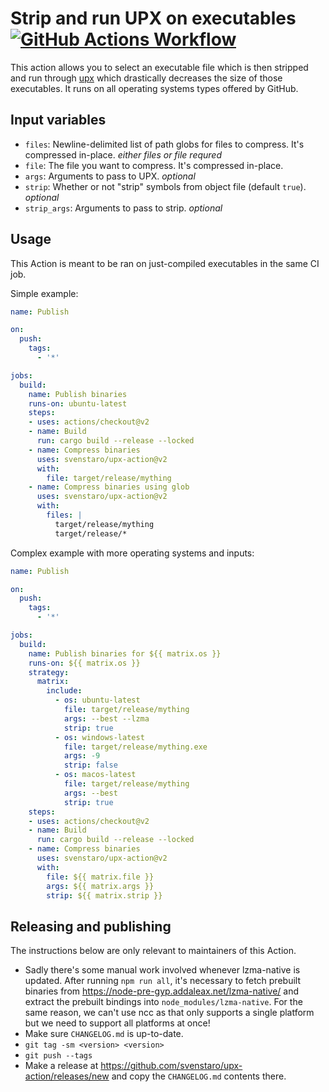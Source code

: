 # Strip and run UPX on executables [![GitHub Actions Workflow](https://github.com/svenstaro/upx-action/workflows/PR%20Checks/badge.svg)](https://github.com/svenstaro/upx-action/actions)

This action allows you to select an executable file which is then stripped and run through [upx](https://upx.github.io/) which drastically decreases the size of those executables.
It runs on all operating systems types offered by GitHub.

## Input variables

* `files`: Newline-delimited list of path globs for files to compress. It's compressed in-place. *either files or file requred*
* `file`: The file you want to compress. It's compressed in-place.  
* `args`: Arguments to pass to UPX. *optional*
* `strip`: Whether or not "strip" symbols from object file (default `true`). *optional*
* `strip_args`: Arguments to pass to strip. *optional*

## Usage

This Action is meant to be ran on just-compiled executables in the same CI job.

Simple example:

```yaml
name: Publish

on:
  push:
    tags:
      - '*'

jobs:
  build:
    name: Publish binaries
    runs-on: ubuntu-latest
    steps:
    - uses: actions/checkout@v2
    - name: Build
      run: cargo build --release --locked
    - name: Compress binaries
      uses: svenstaro/upx-action@v2
      with:
        file: target/release/mything
    - name: Compress binaries using glob
      uses: svenstaro/upx-action@v2
      with:
        files: |
          target/release/mything
          target/release/*
```

Complex example with more operating systems and inputs:

```yaml
name: Publish

on:
  push:
    tags:
      - '*'

jobs:
  build:
    name: Publish binaries for ${{ matrix.os }}
    runs-on: ${{ matrix.os }}
    strategy:
      matrix:
        include:
          - os: ubuntu-latest
            file: target/release/mything
            args: --best --lzma
            strip: true
          - os: windows-latest
            file: target/release/mything.exe
            args: -9
            strip: false
          - os: macos-latest
            file: target/release/mything
            args: --best
            strip: true
    steps:
    - uses: actions/checkout@v2
    - name: Build
      run: cargo build --release --locked
    - name: Compress binaries
      uses: svenstaro/upx-action@v2
      with:
        file: ${{ matrix.file }}
        args: ${{ matrix.args }}
        strip: ${{ matrix.strip }}
```

## Releasing and publishing

The instructions below are only relevant to maintainers of this Action.

- Sadly there's some manual work involved whenever lzma-native is updated.
  After running `npm run all`, it's necessary to fetch prebuilt binaries
from https://node-pre-gyp.addaleax.net/lzma-native/ and extract the prebuilt
bindings into `node_modules/lzma-native`.
For the same reason, we can't use ncc as that only supports a single
platform but we need to support all platforms at once!
- Make sure `CHANGELOG.md` is up-to-date.
- `git tag -sm <version> <version>`
- `git push --tags`
- Make a release at https://github.com/svenstaro/upx-action/releases/new and copy the `CHANGELOG.md` contents there.
